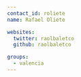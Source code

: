 ```yaml
---
contact_id: roliete
name: Rafael Oliete

websites:
  twitter: raolbaletco
  github: raolbaletco

groups:
  - valencia
---
```

